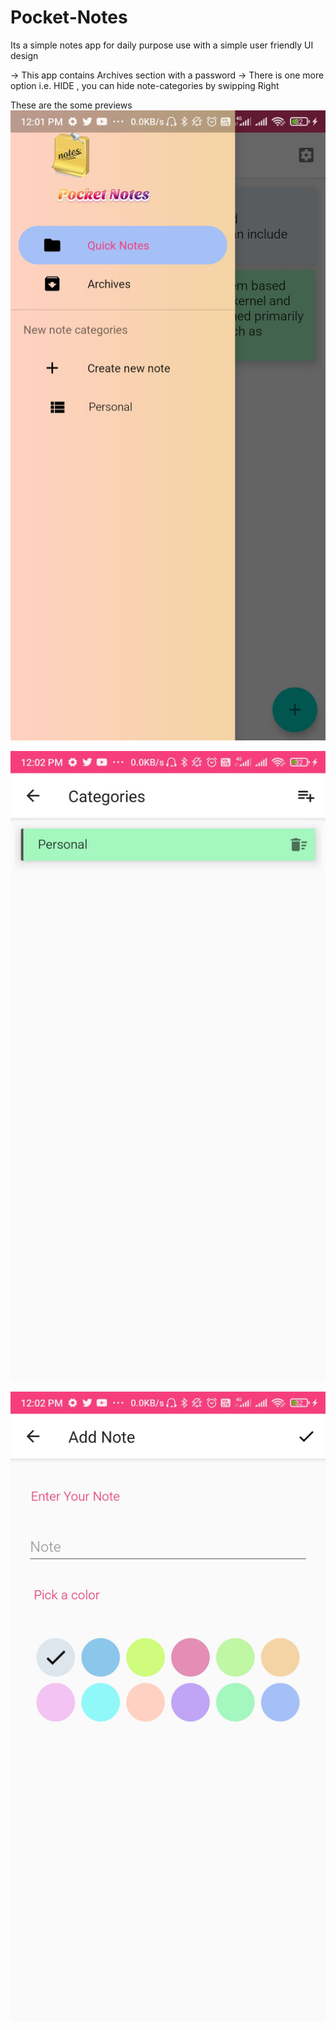 # Pocket-Notes

Its a simple notes app for daily purpose use with a simple user friendly UI design

-> This app contains Archives section with a password
-> There is one more option i.e. HIDE , you can hide  note-categories  by swipping Right

These are the some previews 
![](Screenshot_2020-07-05-12-01-59-351_com.knesar.navigationdemoapp.jpg)

![](Screenshot_2020-07-05-12-02-06-242_com.knesar.navigationdemoapp.jpg)

![](Screenshot_2020-07-05-12-02-12-880_com.knesar.navigationdemoapp.jpg)
